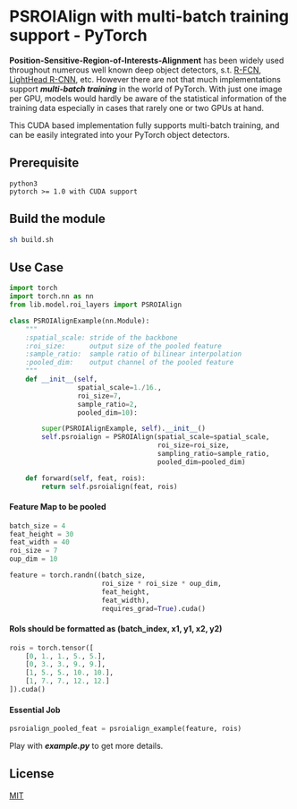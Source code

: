 # PSROIAlign with multi-batch training support - PyTorch
**Position-Sensitive-Region-of-Interests-Alignment** has been widely used throughout numerous well known deep object detectors, s.t. [R-FCN](https://arxiv.org/pdf/1605.06409.pdf), [LightHead R-CNN](https://arxiv.org/pdf/1711.07264.pdf), etc. However there are not that much implementations support ***multi-batch training*** in the world of PyTorch. With just one image per GPU, models would hardly be aware of the statistical information of the training data especially in cases that rarely one or two GPUs at hand.

This CUDA based implementation fully supports multi-batch training, and can be easily integrated into your PyTorch object detectors.


## Prerequisite
```
python3
pytorch >= 1.0 with CUDA support
```


## Build the module
```bash
sh build.sh
```


## Use Case
```python
import torch
import torch.nn as nn
from lib.model.roi_layers import PSROIAlign
```

```python
class PSROIAlignExample(nn.Module):
    """
    :spatial_scale: stride of the backbone
    :roi_size:      output size of the pooled feature
    :sample_ratio:  sample ratio of bilinear interpolation
    :pooled_dim:    output channel of the pooled feature
    """
    def __init__(self,
                 spatial_scale=1./16.,
                 roi_size=7,
                 sample_ratio=2,
                 pooled_dim=10):

        super(PSROIAlignExample, self).__init__()
        self.psroialign = PSROIAlign(spatial_scale=spatial_scale,
                                     roi_size=roi_size,
                                     sampling_ratio=sample_ratio,
                                     pooled_dim=pooled_dim)

    def forward(self, feat, rois):
        return self.psroialign(feat, rois)
```

#### Feature Map to be pooled
```python
batch_size = 4
feat_height = 30
feat_width = 40
roi_size = 7
oup_dim = 10

feature = torch.randn((batch_size,
                       roi_size * roi_size * oup_dim,
                       feat_height,
                       feat_width),
                       requires_grad=True).cuda()
```

#### RoIs should be formatted as **(batch_index, x1, y1, x2, y2)**
```python
rois = torch.tensor([
    [0, 1., 1., 5., 5.],
    [0, 3., 3., 9., 9.],
    [1, 5., 5., 10., 10.],
    [1, 7., 7., 12., 12.]
]).cuda()
```

#### Essential Job
```python
psroialign_pooled_feat = psroialign_example(feature, rois)
```


Play with ***example.py*** to get more details.


## License
[MIT](LICENSE)